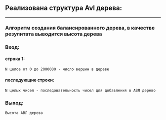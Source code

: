 
## Реализована структура Avl дерева:

---
### Алгоритм создания балансированного дерева, в качестве резулитата выводится высота дерева 
### Вход:
#### строка 1:
	N целое от 0 до 2000000 - число вершин в дереве
#### последующие строки:
	N целых чисел - последовательность чисел для добавления в АВЛ дерево
### Выход:
    Высота АВЛ дерева

